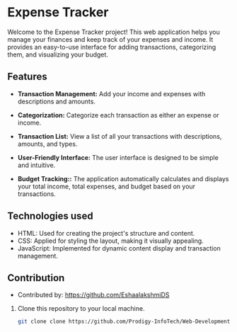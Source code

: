 # Expense Tracker

Welcome to the Expense Tracker project! This web application helps you manage your finances and keep track of your expenses and income. It provides an easy-to-use interface for adding transactions, categorizing them, and visualizing your budget.

## Features

- **Transaction Management:** Add your income and expenses with descriptions and amounts.

- **Categorization:** Categorize each transaction as either an expense or income.

- **Transaction List:** View a list of all your transactions with descriptions, amounts, and types.

- **User-Friendly Interface:** The user interface is designed to be simple and intuitive.

- **Budget Tracking::** The application automatically calculates and displays your total income, total expenses, and budget based on your transactions.


## Technologies used

- HTML: Used for creating the project's structure and content.
- CSS: Applied for styling the layout, making it visually appealing.
- JavaScript: Implemented for dynamic content display and transaction management.

## Contribution

- Contributed by: https://github.com/EshaalakshmiDS

1. Clone this repository to your local machine.

   ```bash
   git clone clone https://github.com/Prodigy-InfoTech/Web-Development-Projects.git

